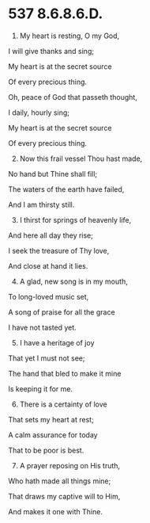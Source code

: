 # 537 8.6.8.6.D.

1.  My heart is resting, O my God,

I will give thanks and sing;

My heart is at the secret source

Of every precious thing.

Oh, peace of God that passeth thought,

I daily, hourly sing;

My heart is at the secret source

Of every precious thing.

2.  Now this frail vessel Thou hast made,

No hand but Thine shall fill;

The waters of the earth have failed,

And I am thirsty still.

3.  I thirst for springs of heavenly life,

And here all day they rise;

I seek the treasure of Thy love,

And close at hand it lies.

4.  A glad, new song is in my mouth,

To long-loved music set,

A song of praise for all the grace

I have not tasted yet.

5.  I have a heritage of joy

That yet I must not see;

The hand that bled to make it mine

Is keeping it for me.

6.  There is a certainty of love

That sets my heart at rest;

A calm assurance for today

That to be poor is best.

7.  A prayer reposing on His truth,

Who hath made all things mine;

That draws my captive will to Him,

And makes it one with Thine.

